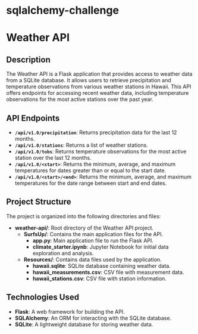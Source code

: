 # sqlalchemy-challenge
 # Weather API

## Description
The Weather API is a Flask application that provides access to weather data from a SQLite database. It allows users to retrieve precipitation and temperature observations from various weather stations in Hawaii. This API offers endpoints for accessing recent weather data, including temperature observations for the most active stations over the past year.

## API Endpoints
- **`/api/v1.0/precipitation`**: Returns precipitation data for the last 12 months.
- **`/api/v1.0/stations`**: Returns a list of weather stations.
- **`/api/v1.0/tobs`**: Returns temperature observations for the most active station over the last 12 months.
- **`/api/v1.0/<start>`**: Returns the minimum, average, and maximum temperatures for dates greater than or equal to the start date.
- **`/api/v1.0/<start>/<end>`**: Returns the minimum, average, and maximum temperatures for the date range between start and end dates.

## Project Structure

The project is organized into the following directories and files:

- **weather-api/**: Root directory of the Weather API project.
  - **SurfsUp/**: Contains the main application files for the API.
    - **app.py**: Main application file to run the Flask API.
    - **climate_starter.ipynb**: Jupyter Notebook for initial data exploration and analysis.
  - **Resources/**: Contains data files used by the application.
    - **hawaii.sqlite**: SQLite database containing weather data.
    - **hawaii_measurements.csv**: CSV file with measurement data.
    - **hawaii_stations.csv**: CSV file with station information.


## Technologies Used
- **Flask**: A web framework for building the API.
- **SQLAlchemy**: An ORM for interacting with the SQLite database.
- **SQLite**: A lightweight database for storing weather data.
